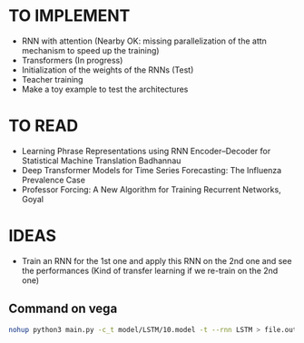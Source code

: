 # TO IMPLEMENT

- RNN with attention (Nearby OK: missing parallelization of the attn mechanism to speed up the training)
- Transformers (In progress)
- Initialization of the weights of the RNNs (Test)
- Teacher training
- Make a toy example to test the architectures



# TO READ

- Learning Phrase Representations using RNN Encoder–Decoder for Statistical Machine Translation Badhannau
- Deep Transformer Models for Time Series Forecasting: The Influenza Prevalence Case
- Professor Forcing: A New Algorithm for Training Recurrent Networks, Goyal

# IDEAS

- Train an RNN for the 1st one and apply this RNN on the 2nd one and see the performances (Kind of transfer learning if we re-train on the 2nd one) 





## Command on vega

```bash
nohup python3 main.py -c_t model/LSTM/10.model -t --rnn LSTM > file.out 2> err.log &
```



